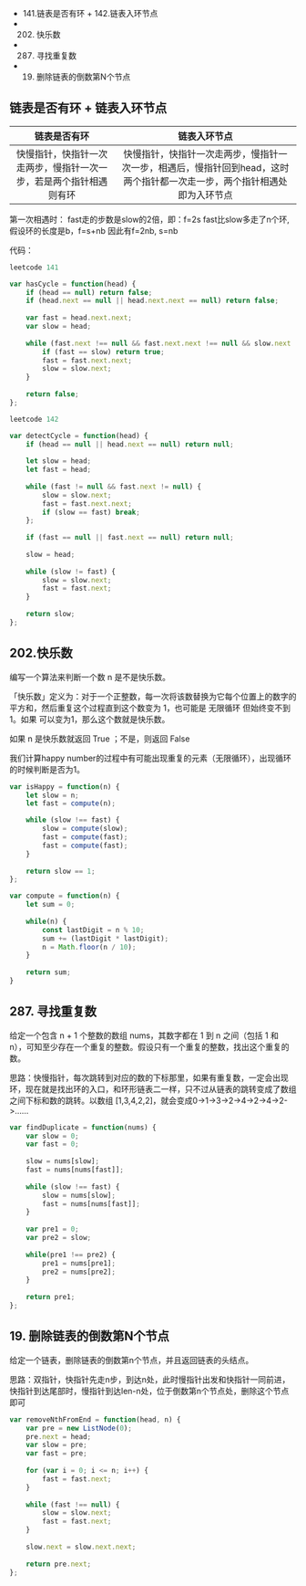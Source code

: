 - 141.链表是否有环 + 142.链表入环节点
- 202. 快乐数
- 287. 寻找重复数
- 19. 删除链表的倒数第N个节点


## 链表是否有环 + 链表入环节点

|链表是否有环|链表入环节点|
|:----------------:|:---------:|
|快慢指针，快指针一次走两步，慢指针一次一步，若是两个指针相遇则有环|快慢指针，快指针一次走两步，慢指针一次一步，相遇后，慢指针回到head，这时两个指针都一次走一步，两个指针相遇处即为入环节点|

第一次相遇时： fast走的步数是slow的2倍，即：f=2s fast比slow多走了n个环,假设环的长度是b，f=s+nb 因此有f=2nb, s=nb

代码：

```javascript
leetcode 141

var hasCycle = function(head) {
    if (head == null) return false;
    if (head.next == null || head.next.next == null) return false;
    
    var fast = head.next.next;
    var slow = head;
    
    while (fast.next !== null && fast.next.next !== null && slow.next !== null) {
        if (fast == slow) return true;
        fast = fast.next.next;
        slow = slow.next;
    }
    
    return false;
};
```

```javascript
leetcode 142

var detectCycle = function(head) {
    if (head == null || head.next == null) return null;
    
    let slow = head;
    let fast = head;
    
    while (fast != null && fast.next != null) {
        slow = slow.next;
        fast = fast.next.next;
        if (slow == fast) break;
    };
    
    if (fast == null || fast.next == null) return null;
    
    slow = head;
    
    while (slow != fast) {
        slow = slow.next;
        fast = fast.next;
    }
    
    return slow;
};
```

## 202.快乐数

编写一个算法来判断一个数 n 是不是快乐数。

「快乐数」定义为：对于一个正整数，每一次将该数替换为它每个位置上的数字的平方和，然后重复这个过程直到这个数变为 1，也可能是 无限循环 但始终变不到 1。如果 可以变为1，那么这个数就是快乐数。

如果 n 是快乐数就返回 True ；不是，则返回 False 

我们计算happy number的过程中有可能出现重复的元素（无限循环），出现循环的时候判断是否为1。

```javascript
var isHappy = function(n) {
    let slow = n;
	let fast = compute(n);

    while (slow !== fast) {
        slow = compute(slow);
        fast = compute(fast);
        fast = compute(fast);
    }
    
    return slow == 1;
};

var compute = function(n) {
    let sum = 0;
    
    while(n) {
        const lastDigit = n % 10;
        sum += (lastDigit * lastDigit);
        n = Math.floor(n / 10);
    }
    
    return sum;
}
```

## 287. 寻找重复数

给定一个包含 n + 1 个整数的数组 nums，其数字都在 1 到 n 之间（包括 1 和 n），可知至少存在一个重复的整数。假设只有一个重复的整数，找出这个重复的数。

思路：快慢指针，每次跳转到对应的数的下标那里，如果有重复数，一定会出现环，现在就是找出环的入口，和环形链表二一样，只不过从链表的跳转变成了数组之间下标和数的跳转。以数组 [1,3,4,2,2]，就会变成0->1->3->2->4->2->4->2->……

```javascript
var findDuplicate = function(nums) {
    var slow = 0;
    var fast = 0;
    
    slow = nums[slow];
    fast = nums[nums[fast]];
    
    while (slow !== fast) {
        slow = nums[slow];
        fast = nums[nums[fast]];
    }
    
    var pre1 = 0;
    var pre2 = slow;
    
    while(pre1 !== pre2) {
        pre1 = nums[pre1];
        pre2 = nums[pre2];
    }
    
    return pre1;
};
```

## 19. 删除链表的倒数第N个节点

给定一个链表，删除链表的倒数第n个节点，并且返回链表的头结点。

思路：双指针，快指针先走n步，到达n处，此时慢指针出发和快指针一同前进，快指针到达尾部时，慢指针到达len-n处，位于倒数第n个节点处，删除这个节点即可

```javascript
var removeNthFromEnd = function(head, n) {
    var pre = new ListNode(0);
    pre.next = head;
    var slow = pre;
    var fast = pre;
    
    for (var i = 0; i <= n; i++) {
        fast = fast.next;
    }
    
    while (fast !== null) {
        slow = slow.next;
        fast = fast.next;
    }
    
    slow.next = slow.next.next;
    
    return pre.next;
};
```